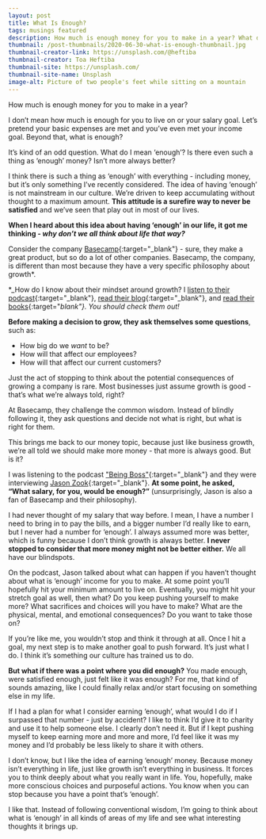 ```yaml
---
layout: post
title: What Is Enough?
tags: musings featured
description: How much is enough money for you to make in a year? What do I mean ‘enough’? Is there even such a thing as ‘enough’ money? Isn’t more always better?
thumbnail: /post-thumbnails/2020-06-30-what-is-enough-thumbnail.jpg
thumbnail-creator-link: https://unsplash.com/@heftiba
thumbnail-creator: Toa Heftiba
thumbnail-site: https://unsplash.com/
thumbnail-site-name: Unsplash
image-alt: Picture of two people's feet while sitting on a mountain
---
```


How much is enough money for you to make in a year?

I don’t mean how much is enough for you to live on or your salary goal. Let’s pretend your basic expenses are met and you’ve even met your income goal. Beyond that, what is enough?

It’s kind of an odd question. What do I mean ‘enough’? Is there even such a thing as ‘enough’ money? Isn’t more always better?

I think there is such a thing as ‘enough’ with everything - including money, but it’s only something I’ve recently considered. The idea of having ‘enough’ is not mainstream in our culture. We’re driven to keep accumulating without thought to a maximum amount. **This attitude is a surefire way to never be satisfied** and we’ve seen that play out in most of our lives.

**When I heard about this idea about having ‘enough’ in our life, it got me thinking - _why don’t we all think about life that way?_**

<!--more-->

Consider the company [Basecamp](https://basecamp.com/){:target="_blank"} - sure, they make a great product, but so do a lot of other companies. Basecamp, the company, is different than most because they have a very specific philosophy about growth*.

*_How do I know about their mindset around growth? I [listen to their podcast](https://rework.fm/){:target="_blank"}, [read their blog](https://m.signalvnoise.com/){:target="_blank"}, and [read their books](https://basecamp.com/books){:target="_blank"}. You should check them out!_

**Before making a decision to grow, they ask themselves some questions**, such as:

- How big do we _want_ to be?
- How will that affect our employees?
- How will that affect our current customers?

Just the act of stopping to think about the potential consequences of growing a company is rare. Most businesses just assume growth is good - that’s what we’re always told, right?

At Basecamp, they challenge the common wisdom. Instead of blindly following it, they ask questions and decide not what is right, but what is right for them.

This brings me back to our money topic, because just like business growth, we’re all told we should make more money - that more is always good. But is it?

I was listening to the podcast ["Being Boss"](https://beingboss.club/){:target="_blank"} and they were interviewing [Jason Zook](https://wanderingaimfully.com/){:target="_blank"}. **At some point, he asked, “What salary, for you, would be enough?”** (unsurprisingly, Jason is also a fan of Basecamp and their philosophy).

I had never thought of my salary that way before. I mean, I have a number I need to bring in to pay the bills, and a bigger number I’d really like to earn, but I never had a number for ‘enough’. I always assumed more was better, which is funny because I don’t think growth is always better. **I never stopped to consider that more money might not be better either.** We all have our blindspots.

On the podcast, Jason talked about what can happen if you haven’t thought about what is ‘enough’ income for you to make. At some point you’ll hopefully hit your minimum amount to live on. Eventually, you might hit your stretch goal as well, then what? Do you keep pushing yourself to make more? What sacrifices and choices will you have to make? What are the physical, mental, and emotional consequences? Do you want to take those on?

If you’re like me, you wouldn’t stop and think it through at all. Once I hit a goal, my next step is to make another goal to push forward. It’s just what I do. I think it’s something our culture has trained us to do.

**But what if there was a point where you did enough?** You made enough, were satisfied enough, just felt like it was enough? For me, that kind of sounds amazing, like I could finally relax and/or start focusing on something else in my life.

If I had a plan for what I consider earning ‘enough’, what would I do if I surpassed that number - just by accident? I like to think I’d give it to charity and use it to help someone else. I clearly don’t need it. But if I kept pushing myself to keep earning more and more and more, I’d feel like it was my money and I’d probably be less likely to share it with others.

I don’t know, but I like the idea of earning ‘enough’ money. Because money isn’t everything in life, just like growth isn’t everything in business. It forces you to think deeply about what you really want in life. You, hopefully, make more conscious choices and purposeful actions. You know when you can stop because you have a point that’s ‘enough’.

I like that. Instead of following conventional wisdom, I’m going to think about what is ‘enough’ in all kinds of areas of my life and see what interesting thoughts it brings up.
